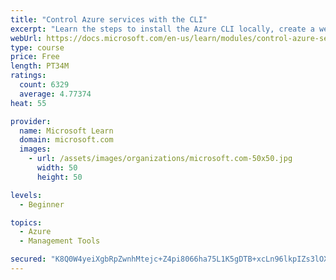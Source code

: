 ```yaml
---
title: "Control Azure services with the CLI"
excerpt: "Learn the steps to install the Azure CLI locally, create a website, and manage Azure resources using the CLI."
webUrl: https://docs.microsoft.com/en-us/learn/modules/control-azure-services-with-cli/
type: course
price: Free
length: PT34M
ratings:
  count: 6329
  average: 4.77374
heat: 55

provider:
  name: Microsoft Learn
  domain: microsoft.com
  images:
    - url: /assets/images/organizations/microsoft.com-50x50.jpg
      width: 50
      height: 50

levels:
  - Beginner

topics:
  - Azure
  - Management Tools

secured: "K8Q0W4yeiXgbRpZwnhMtejc+Z4pi8066ha75L1K5gDTB+xcLn96lkpIZs3lOXvzHsCVnO3Kib9QA6pprr9aIJCaOXyicbbY/OzZPMrdPjSkkhrLI0s9iAtVMdXsioow4uVO+yG7DJMJl2eMvD7LMF4AKx5hvTsHIS5Cetn3xpcA6PAoNQ5w+7rm7uUfedPB2GqAIMNvhsYN4BnlGox2WdUKgjAT8LjwwWKq+4TIouYk4UIheR1BC4VUPJIRk4bbGs5qIF3fdINIo7rPdQDDKTGNZEwdNnheEzKDnzYjavcIJ+JwePWHcxHMLE3DT663pl2U2hVnCT90iLE1Jurr1ap0uh/GOjlmnHKVY321Z4yncf9e58roakhKPXz9ntN6pdkKz0gGLrQQB/juX427oZT6NKh8883tZMvXM4+e6Evg=;Yq5N5zyAQU0KpG4sGKQBbA=="
---
```


